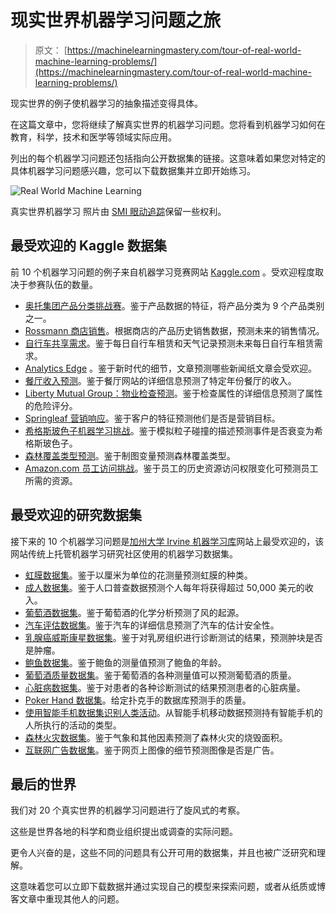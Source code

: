 # 现实世界机器学习问题之旅

> 原文： [https://machinelearningmastery.com/tour-of-real-world-machine-learning-problems/](https://machinelearningmastery.com/tour-of-real-world-machine-learning-problems/)

现实世界的例子使机器学习的抽象描述变得具体。

在这篇文章中，您将继续了解真实世界的机器学习问题。您将看到机器学习如何在教育，科学，技术和医学等领域实际应用。

列出的每个机器学习问题还包括指向公开数据集的链接。这意味着如果您对特定的具体机器学习问题感兴趣，您可以下载数据集并立即开始练习。

![Real World Machine Learning](img/c0bb9b5be856b133acbcbd5fe237dc64.jpg)

真实世界机器学习
照片由 [SMI 眼动追踪](https://www.flickr.com/photos/smieyetracking/5546677366/)保留一些权利。

## 最受欢迎的 Kaggle 数据集

前 10 个机器学习问题的例子来自机器学习竞赛网站 [Kaggle.com](https://www.kaggle.com/) 。受欢迎程度取决于参赛队伍的数量。

*   [奥托集团产品分类挑战赛](https://www.kaggle.com/c/otto-group-product-classification-challenge)。鉴于产品数据的特征，将产品分类为 9 个产品类别之一。
*   [Rossmann 商店销售](https://www.kaggle.com/c/rossmann-store-sales)。根据商店的产品历史销售数据，预测未来的销售情况。
*   [自行车共享需求](https://www.kaggle.com/c/bike-sharing-demand)。鉴于每日自行车租赁和天气记录预测未来每日自行车租赁需求。
*   [Analytics Edge](https://www.kaggle.com/c/15-071x-the-analytics-edge-competition-spring-2015) 。鉴于新时代的细节，文章预测哪些新闻纸文章会受欢迎。
*   [餐厅收入预测](https://www.kaggle.com/c/restaurant-revenue-prediction)。鉴于餐厅网站的详细信息预测了特定年份餐厅的收入。
*   [Liberty Mutual Group：物业检查预测](https://www.kaggle.com/c/liberty-mutual-group-property-inspection-prediction)。鉴于检查属性的详细信息预测了属性的危险评分。
*   [Springleaf 营销响应](https://www.kaggle.com/c/springleaf-marketing-response)。鉴于客户的特征预测他们是否是营销目标。
*   [希格斯玻色子机器学习挑战](https://www.kaggle.com/c/higgs-boson)。鉴于模拟粒子碰撞的描述预测事件是否衰变为希格斯玻色子。
*   [森林覆盖类型预测](https://www.kaggle.com/c/forest-cover-type-prediction)。鉴于制图变量预测森林覆盖类型。
*   [Amazon.com 员工访问挑战](https://www.kaggle.com/c/amazon-employee-access-challenge)。鉴于员工的历史资源访问权限变化可预测员工所需的资源。

## 最受欢迎的研究数据集

接下来的 10 个机器学习问题是[加州大学 Irvine 机器学习库](http://archive.ics.uci.edu/ml/)网站上最受欢迎的，该网站传统上托管机器学习研究社区使用的机器学习数据集。

*   [虹膜数据集](http://archive.ics.uci.edu/ml/datasets/Iris)。鉴于以厘米为单位的花测量预测虹膜的种类。
*   [成人数据集](http://archive.ics.uci.edu/ml/datasets/Adult)。鉴于人口普查数据预测个人每年将获得超过 50,000 美元的收入。
*   [葡萄酒数据集](http://archive.ics.uci.edu/ml/datasets/Wine)。鉴于葡萄酒的化学分析预测了风的起源。
*   [汽车评估数据集](http://archive.ics.uci.edu/ml/datasets/Car+Evaluation)。鉴于汽车的详细信息预测了汽车的估计安全性。
*   [乳腺癌威斯康星数据集](http://archive.ics.uci.edu/ml/datasets/Breast+Cancer+Wisconsin+%28Diagnostic%29)。鉴于对乳房组织进行诊断测试的结果，预测肿块是否是肿瘤。
*   [鲍鱼数据集](http://archive.ics.uci.edu/ml/datasets/Abalone)。鉴于鲍鱼的测量值预测了鲍鱼的年龄。
*   [葡萄酒质量数据集](http://archive.ics.uci.edu/ml/datasets/Wine+Quality)。鉴于葡萄酒的各种测量值可以预测葡萄酒的质量。
*   [心脏病数据集](http://archive.ics.uci.edu/ml/datasets/Heart+Disease)。鉴于对患者的各种诊断测试的结果预测患者的心脏病量。
*   [Poker Hand 数据集](http://archive.ics.uci.edu/ml/datasets/Poker+Hand)。给定扑克手的数据库预测手的质量。
*   [使用智能手机数据集识别人类活动](http://archive.ics.uci.edu/ml/datasets/Human+Activity+Recognition+Using+Smartphones)。从智能手机移动数据预测持有智能手机的人所执行的活动的类型。
*   [森林火灾数据集](http://archive.ics.uci.edu/ml/datasets/Forest+Fires)。鉴于气象和其他因素预测了森林火灾的烧毁面积。
*   [互联网广告数据集](http://archive.ics.uci.edu/ml/datasets/Internet+Advertisements)。鉴于网页上图像的细节预测图像是否是广告。

## 最后的世界

我们对 20 个真实世界的机器学习问题进行了旋风式的考察。

这些是世界各地的科学和商业组织提出或调查的实际问题。

更令人兴奋的是，这些不同的问题具有公开可用的数据集，并且也被广泛研究和理解。

这意味着您可以立即下载数据并通过实现自己的模型来探索问题，或者从纸质或博客文章中重现其他人的问题。